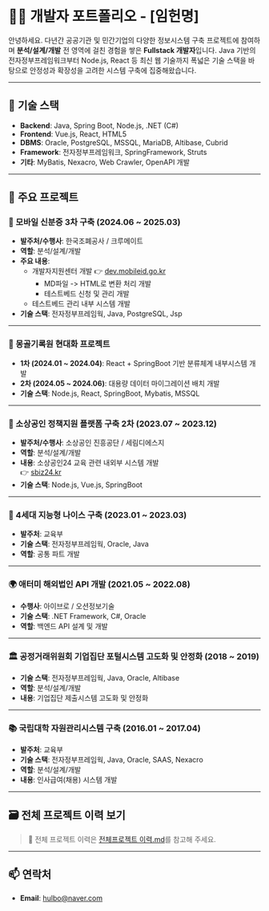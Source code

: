 # 👨‍💻 개발자 포트폴리오 - [임헌명]

안녕하세요. 다년간 공공기관 및 민간기업의 다양한 정보시스템 구축 프로젝트에 참여하며 **분석/설계/개발** 전 영역에 걸친 경험을 쌓은 **Fullstack 개발자**입니다. Java 기반의 전자정부프레임워크부터 Node.js, React 등 최신 웹 기술까지 폭넓은 기술 스택을 바탕으로 안정성과 확장성을 고려한 시스템 구축에 집중해왔습니다.

---

## 🔧 기술 스택

- **Backend**: Java, Spring Boot, Node.js, .NET (C#)
- **Frontend**: Vue.js, React, HTML5
- **DBMS**: Oracle, PostgreSQL, MSSQL, MariaDB, Altibase, Cubrid
- **Framework**: 전자정부프레임워크, SpringFramework, Struts
- **기타**: MyBatis, Nexacro, Web Crawler, OpenAPI 개발

---

## 🧩 주요 프로젝트

### 📱 모바일 신분증 3차 구축 (2024.06 ~ 2025.03)
- **발주처/수행사**: 한국조폐공사 / 크루메이트
- **역할**: 분석/설계/개발
- **주요 내용**:
  - 개발자지원센터 개발 👉 [dev.mobileid.go.kr](https://dev.mobileid.go.kr)
    - MD파일 -> HTML로 변환 처리 개발
    - 테스트베드 신청 및 관리 개발
  - 테스트베드 관리 내부 시스템 개발
- **기술 스택**: 전자정부프레임웍, Java, PostgreSQL, Jsp

---

### 📁 몽골기록원 현대화 프로젝트
- **1차 (2024.01 ~ 2024.04)**: React + SpringBoot 기반 분류체계 내부시스템 개발
- **2차 (2024.05 ~ 2024.06)**: 대용량 데이터 마이그레이션 배치 개발
- **기술 스택**: Node.js, React, SpringBoot, Mybatis, MSSQL

---

### 🧾 소상공인 정책지원 플랫폼 구축 2차 (2023.07 ~ 2023.12)
- **발주처/수행사**: 소상공인 진흥공단 / 세림디에스지
- **역할**: 분석/설계/개발
- **내용**: 소상공인24 교육 관련 내외부 시스템 개발  
  👉 [sbiz24.kr](https://www.sbiz24.kr)
- **기술 스택**: Node.js, Vue.js, SpringBoot

---

### 🧠 4세대 지능형 나이스 구축 (2023.01 ~ 2023.03)
- **발주처**: 교육부
- **기술 스택**: 전자정부프레임웍, Oracle, Java
- **역할**: 공통 파트 개발

---

### 🌍 애터미 해외법인 API 개발 (2021.05 ~ 2022.08)
- **수행사**: 아이브로 / 오션정보기술
- **기술 스택**: .NET Framework, C#, Oracle
- **역할**: 백엔드 API 설계 및 개발

---

### 🏛 공정거래위원회 기업집단 포털시스템 고도화 및 안정화 (2018 ~ 2019)
- **기술 스택**: 전자정부프레임웍, Java, Oracle, Altibase
- **역할**: 분석/설계/개발
- **내용**: 기업집단 제출시스템 고도화 및 안정화

---

### 📚 국립대학 자원관리시스템 구축 (2016.01 ~ 2017.04)
- **발주처**: 교육부
- **기술 스택**: 전자정부프레임웍, Java, Oracle, SAAS, Nexacro
- **역할**: 분석/설계/개발
- **내용**: 인사급여(채용) 시스템 개발

---

## 🗃 전체 프로젝트 이력 보기
> 📄 전체 프로젝트 이력은 [전체프로젝트 이력.md](https://github.com/hulbo/hulbo/blob/main/%EC%A0%84%EC%B2%B4%ED%94%84%EB%A1%9C%EC%A0%9D%ED%8A%B8%20%EC%9D%B4%EB%A0%A5.md)를 참고해 주세요.

---
## 📫 연락처
- **Email**: hulbo@naver.com


